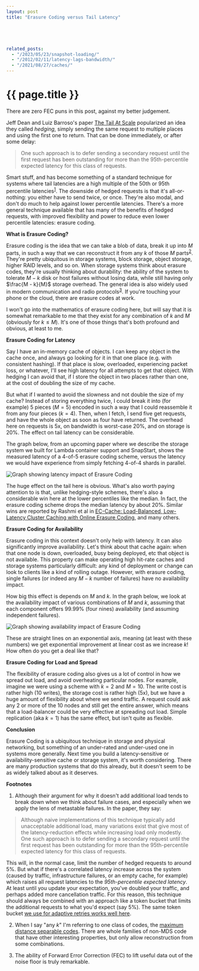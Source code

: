 ```yaml
---
layout: post
title: "Erasure Coding versus Tail Latency"





related_posts:
  - "/2023/05/23/snapshot-loading/"
  - "/2012/02/11/latency-lags-bandwidth/"
  - "/2021/08/27/caches/"
---
```

{{ page.title }}
================

<p class="meta">There are zero FEC puns in this post, against my better judgement.</p>


<script>
  MathJax = {
    tex: {inlineMath: [['$', '$'], ['\\(', '\\)']]}
  };
</script>
<script id="MathJax-script" async src="https://cdn.jsdelivr.net/npm/mathjax@3/es5/tex-mml-chtml.js"></script>

Jeff Dean and Luiz Barroso's paper [The Tail At Scale](https://dl.acm.org/doi/pdf/10.1145/2408776.2408794) popularized an idea they called *hedging*, simply sending the same request to multiple places and using the first one to return. That can be done immediately, or after some delay:

> One such approach is to defer sending a secondary request until the first request has been outstanding for more than the 95th-percentile expected latency for this class of requests.

Smart stuff, and has become something of a standard technique for systems where tail latencies are a high multiple of the 50th or 95th percentile latencies<sup>[1](#foot1)</sup>. The downside of hedged requests is that it's all-or-nothing: you either have to send twice, or once. They're also modal, and don't do much to help against lower percentile latencies. There's a more general technique available that has many of the benefits of hedged requests, with improved flexibility and power to reduce even lower percentile latencies: erasure coding.

**What is Erasure Coding?**

Erasure coding is the idea that we can take a blob of data, break it up into *M* parts, in such a way that we can reconstruct it from any *k* of those *M* parts<sup>[2](#foot2)</sup>. They're pretty ubiquitous in storage systems, block storage, object storage, higher RAID levels, and so on. When storage systems think about erasure codes, they're usually thinking about durability: the ability of the system to tolerate $M - k$ disk or host failures without losing data, while still having only $\frac{M - k}{M}$ storage overhead. The general idea is also widely used in modern communication and radio protocols<sup>[3](#foot3)</sup>. If you're touching your phone or the cloud, there are erasure codes at work.

I won't go into the mathematics of erasure coding here, but will say that it is somewhat remarkable to me that they exist for any combination of *k* and *M* (obviously for $k \leq M$). It's one of those things that's both profound and obvious, at least to me.

**Erasure Coding for Latency**

Say I have an in-memory cache of objects. I can keep any object in the cache once, and always go looking for it in that one place (e.g. with consistent hashing). If that place is slow, overloaded, experiencing packet loss, or whatever, I'll see high latency for all attempts to get that object. With hedging I can avoid that, if I store the object in two places rather than one, at the cost of doubling the size of my cache.

But what if I wanted to avoid the slowness and not double the size of my cache? Instead of storing everything twice, I could break it into (for example) 5 pieces ($M = 5$) encoded in such a way that I could reassemble it from any four pieces ($k = 4$). Then, when I fetch, I send five get requests, and have the whole object as soon as four have returned. The overhead here on requests is 5x, on bandwidth is worst-case 20%, and on storage is 20%. The effect on tail latency can be considerable.

The graph below, from an upcoming paper where we describe the storage system we built for Lambda container support and SnapStart, shows the measured latency of a 4-of-5 erasure coding scheme, versus the latency we would have experience from simply fetching 4-of-4 shards in parallel.

![Graph showing latency impact of Erasure Coding](/blog/images/ec_latency.png)

The huge effect on the tail here is obvious. What's also worth paying attention to is that, unlike hedging-style schemes, there's also a considerable win here at the lower percentiles like the median. In fact, the erasure coding scheme drops the median latency by about 20%. Similar wins are reported by Rashmi et al in [EC-Cache: Load-Balanced, Low-Latency Cluster Caching with Online Erasure Coding](https://www.usenix.org/system/files/conference/osdi16/osdi16-rashmi.pdf), and many others.

**Erasure Coding for Availability**

Erasure coding in this context doesn't only help with latency. It can also significantly improve availability. Let's think about that cache again: when that one node is down, overloaded, busy being deployed, etc that object is not available. This property can make operating high hit-rate caches and storage systems particularly difficult: any kind of deployment or change can look to clients like a kind of rolling outage. However, with erasure coding, single failures (or indeed any $M - k$ number of failures) have no availability impact.

How big this effect is depends on *M* and *k*. In the graph below, we look at the availability impact of various combinations of *M* and *k*, assuming that each component offers 99.99% (four nines) availability (and assuming independent failures).

![Graph showing availability impact of Erasure Coding](/blog/images/ec_availability.png)

These are straight lines on an exponential axis, meaning (at least with these numbers) we get exponential improvement at linear cost as we increase *k*! How often do you get a deal like that?

**Erasure Coding for Load and Spread**

The flexibility of erasure coding also gives us a lot of control in how we spread out load, and avoid overheating particular nodes. For example, imagine we were using a scheme with $k = 2$ and $M = 10$. The write cost is rather high (10 writes), the storage cost is rather high (5x), but we have a huge amount of flexibility about where we send traffic. A request could ask any 2 or more of the 10 nodes and still get the entire answer, which means that a load-balancer could be very effective at spreading out load. Simple replication (aka $k = 1$) has the same effect, but isn't quite as flexible.

**Conclusion**

Erasure Coding is a ubiquitous technique in storage and physical networking, but something of an under-rated and under-used one in systems more generally. Next time you build a latency-sensitive or availability-sensitive cache or storage system, it's worth considering. There are many production systems that do this already, but it doesn't seem to be as widely talked about as it deserves.

**Footnotes**

1. <a name="foot1"></a> Although their argument for why it doesn't add additional load tends to break down when we think about failure cases, and especially when we apply the lens of metastable failures. In the paper, they say:
> Although naive implementations of this technique typically add unacceptable additional load, many variations exist that give most of the latency-reduction effects while increasing load only modestly. One such approach is to defer sending a secondary request until the first request has been outstanding for more than the 95th-percentile expected latency for this class of requests.

This will, in the normal case, limit the number of hedged requests to around 5%. But what if there's a correlated latency increase across the system (caused by traffic, infrastructure failures, or an empty cache, for example) which raises all request latencies to the *95th-percentile expected latency*. At least until you update your expectation, you've doubled your traffic, and perhaps added more cancellation traffic. For this reason, this technique should always be combined with an approach like a token bucket that limits the additional requests to what you'd expect (say 5%). The same token bucket [we use for adaptive retries works well here](https://brooker.co.za/blog/2022/02/28/retries.html).

2. <a name="foot2"></a> When I say "any *k*" I'm referring to one class of codes, the [maximum distance separable codes](https://www.johndcook.com/blog/2020/03/07/mds-codes/). There are whole families of non-MDS code that have other interesting properties, but only allow reconstruction from some combinations.

3. <a name="foot3"></a> The ability of Forward Error Correction (FEC) to lift useful data out of the noise floor is truly remarkable.